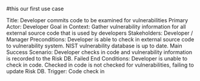 #this our first use case

Title: Developer commits code to be examined for vulnerabilities 
Primary Actor: Developer
Goal in Context: Gather vulnerability information for all external source code that is used by developers
Stakeholders: Developer / Manager
Preconditions: Developer is able to check in external source code to vulnerability system. NIST vulnerability database is up to date. 
Main Success Scenario: Developer checks in code and vulnerability information is recorded to the Risk DB. 
Failed End Conditions: Developer is unable to check in code. Checked in code is not checked for vulnerabilities, failing to update Risk DB. 
Trigger: Code check in 
